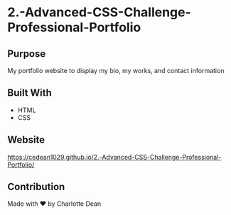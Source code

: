 # 2.-Advanced-CSS-Challenge-Professional-Portfolio

## Purpose
My portfolio website to display my bio, my works, and contact information

## Built With
* HTML
* CSS

## Website
https://cedean1029.github.io/2.-Advanced-CSS-Challenge-Professional-Portfolio/

## Contribution
Made with ❤️ by Charlotte Dean
